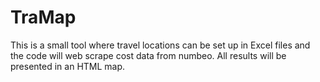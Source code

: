 # TraMap

This is a small tool where travel locations can be set up in Excel files and the code will web scrape cost data from numbeo. All results will be presented in an HTML map.
